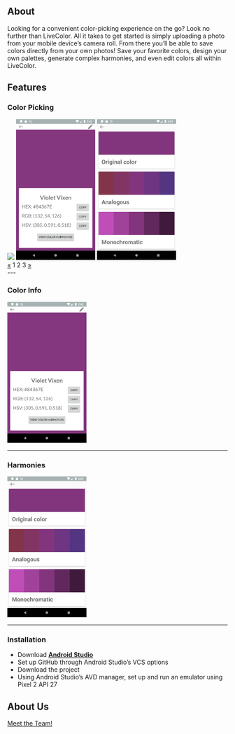 
## About

Looking for a convenient color-picking experience on the go? Look no further than LiveColor. All it takes to get started is simply uploading a photo from your mobile device’s camera roll. From there you’ll be able to save colors directly from your own photos! Save your favorite colors, design your own palettes, generate complex harmonies, and even edit colors all within LiveColor.  

## Features


### Color Picking

<img id="img1" class="step1" height="322" src="color_picker.gif">
<img id="img2" class="step2" height="322" src="color_info.png">
<img id="img3" class="step3" height="322" src="harmonies.png">
<div class="center">
  <div class="pagination">
  <a href="#">&laquo;</a>
  <a onclick="onStep1()" class="active">1</a>
  <a onclick="onStep2()">2</a>
  <a onclick="onStep3()">3</a>
  <a href="#">&raquo;</a>
  </div>
</div>
---

### Color Info

<img height="322" src="color_info.png">

---

### Harmonies

<img height="322" src="harmonies.png">

---

### Installation

- Download **[Android Studio](https://developer.android.com/studio)**
- Set up GitHub through Android Studio’s VCS options
- Download the project
- Using Android Studio’s AVD manager, set up and run an emulator using Pixel 2 API 27

## About Us
<a href="./credits.html">Meet the Team!</a>

<script>
 //these 3 functions switch between the 3 tutorial images
  function onStep1() {
    document.getElementById("img1").style.display = "block";
    document.getElementById("img2").style.display = "none";
    document.getElementById("img3").style.display = "none";
  }
  
  function onStep2() {
    document.getElementById("img1").style.display = "none";
    document.getElementById("img2").style.display = "block";
    document.getElementById("img3").style.display = "none";
  }
  
  function onStep3() {
    document.getElementById("img1").style.display = "none";
    document.getElementById("img2").style.display = "none";
    document.getElementById("img3").style.display = "block";
  }
</script>
